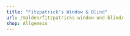 ```yaml
---
title: "Fitzpatrick's Window & Blind"
url: /malden/fitzpatricks-window-und-blind/
shop: Allgemein
---
```

